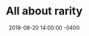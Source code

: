 ---
layout: post
title:  "All about rarity"
date:   2018-08-20 14:00:00 -0400
categories: Art
thumbnail: "https://playdarkwinds.com/img/posts/art03.jpeg"
excerpt: "In Darkwinds some cards are far "
featured_image: "https://playdarkwinds.com/img/posts/art03.jpeg"

---